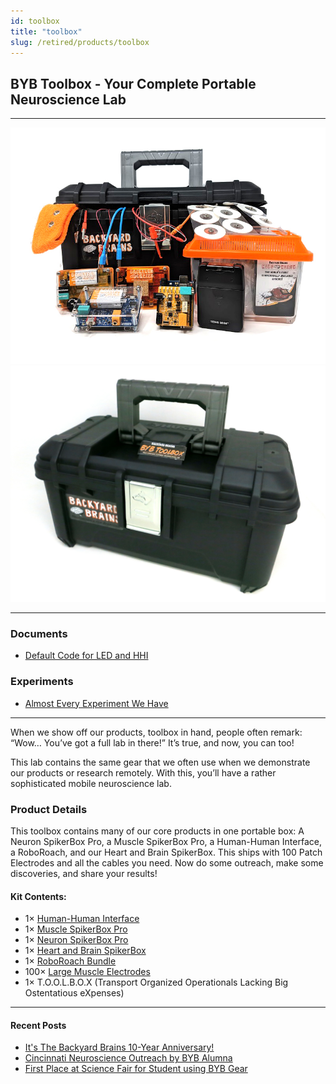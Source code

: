 ```yaml
---
id: toolbox
title: "toolbox"
slug: /retired/products/toolbox
---
```


## BYB Toolbox - Your Complete Portable Neuroscience Lab


---

![BYB Toolbox - Open](./img/toolbox_new_large.jpg)
![Toolbox Contents](./img/toolbox_closed_big.jpg)

---

### Documents

- [Default Code for LED and HHI](https://backyardbrains.com/experiments/files/led_strip_ino_HHI.zip)

### Experiments

- [Almost Every Experiment We Have](/experiments/)

---

When we show off our products, toolbox in hand, people often remark:  
“Wow… You’ve got a full lab in there!” It’s true, and now, you can too!

This lab contains the same gear that we often use when we demonstrate our
products or research remotely. With this, you’ll have a rather sophisticated
mobile neuroscience lab.

### Product Details

This toolbox contains many of our core products in one portable box:
A Neuron SpikerBox Pro, a Muscle SpikerBox Pro, a Human-Human Interface,
a RoboRoach, and our Heart and Brain SpikerBox. This ships with 100
Patch Electrodes and all the cables you need. Now do some outreach, make
some discoveries, and share your results!

#### Kit Contents:

- 1× [Human-Human Interface](HHI)  
- 1× [Muscle SpikerBox Pro](muscleSpikerboxPro)  
- 1× [Neuron SpikerBox Pro](NeuronSpikerboxPro)  
- 1× [Heart and Brain SpikerBox](heartAndBrainSpikerBox)  
- 1× [RoboRoach Bundle](RoboRoach)  
- 100× [Large Muscle Electrodes](emglargeelectrodes)  
- 1× T.O.O.L.B.O.X (Transport Organized Operationals Lacking Big Ostentatious eXpenses)

---

#### Recent Posts

- [It's The Backyard Brains 10-Year Anniversary!](http://blog.backyardbrains.com/?p=4906)
- [Cincinnati Neuroscience Outreach by BYB Alumna](http://blog.backyardbrains.com/?p=4870)
- [First Place at Science Fair for Student using BYB Gear](http://blog.backyardbrains.com/?p=4861)
